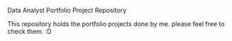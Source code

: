 Data Analyst Portfolio Project Repository

This repository holds the portfolio projects done by me.
please feel free to check them. :D
